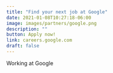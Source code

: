 ```yaml
---
title: "Find your next job at Google"
date: 2021-01-08T10:27:18-06:00
image: images/partners/google.png
description: ""
button: Apply now!
link: careers.google.com
draft: false
---
```


Working at Google